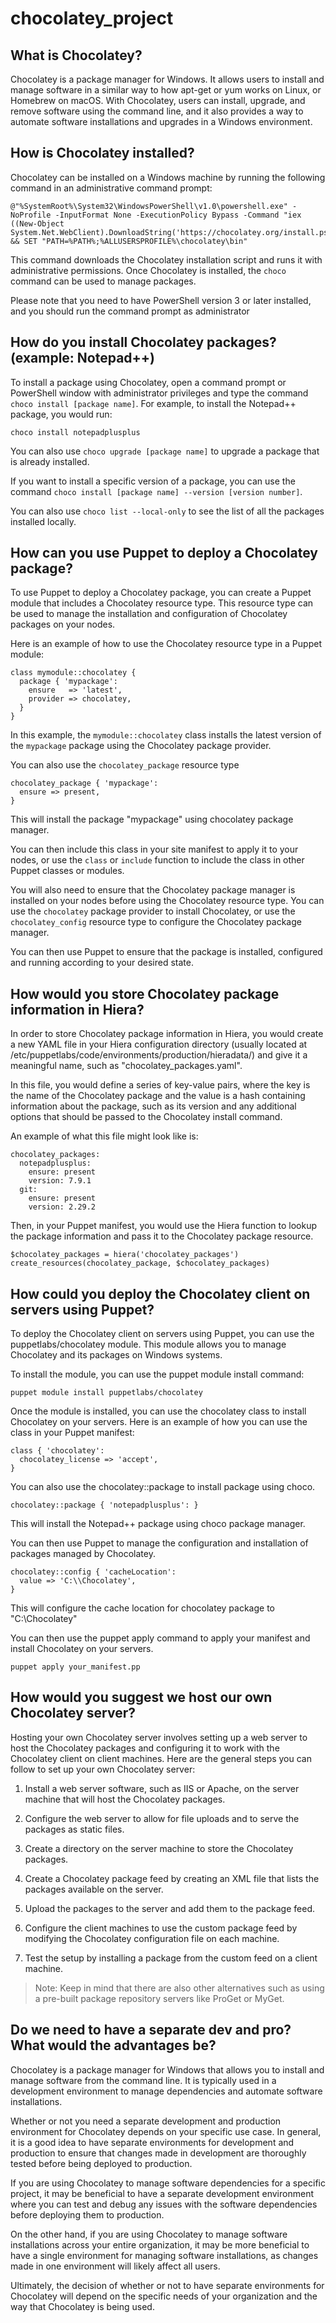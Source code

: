 # chocolatey_project

## What is Chocolatey? ##
Chocolatey is a package manager for Windows. It allows users to install and manage software in a similar way to how apt-get or yum works on Linux, or Homebrew on macOS. With Chocolatey, users can install, upgrade, and remove software using the command line, and it also provides a way to automate software installations and upgrades in a Windows environment.

## How is Chocolatey installed? ##
Chocolatey can be installed on a Windows machine by running the following command in an administrative command prompt:

```
@"%SystemRoot%\System32\WindowsPowerShell\v1.0\powershell.exe" -NoProfile -InputFormat None -ExecutionPolicy Bypass -Command "iex ((New-Object System.Net.WebClient).DownloadString('https://chocolatey.org/install.ps1'))" && SET "PATH=%PATH%;%ALLUSERSPROFILE%\chocolatey\bin"
```

This command downloads the Chocolatey installation script and runs it with administrative permissions. Once Chocolatey is installed, the `choco` command can be used to manage packages.

Please note that you need to have PowerShell version 3 or later installed, and you should run the command prompt as administrator

## How do you install Chocolatey packages? (example: Notepad++) ##

To install a package using Chocolatey, open a command prompt or PowerShell window with administrator privileges and type the command `choco install [package name]`. For example, to install the Notepad++ package, you would run: 
```
choco install notepadplusplus
```


You can also use `choco upgrade [package name]` to upgrade a package that is already installed.

If you want to install a specific version of a package, you can use the command `choco install [package name] --version [version number]`.

You can also use `choco list --local-only` to see the list of all the packages installed locally.

## How can you use Puppet to deploy a Chocolatey package? ##

To use Puppet to deploy a Chocolatey package, you can create a Puppet module that includes a Chocolatey resource type. This resource type can be used to manage the installation and configuration of Chocolatey packages on your nodes.

Here is an example of how to use the Chocolatey resource type in a Puppet module:
```
class mymodule::chocolatey {
  package { 'mypackage':
    ensure   => 'latest',
    provider => chocolatey,
  }
}
```
In this example, the `mymodule::chocolatey` class installs the latest version of the `mypackage` package using the Chocolatey package provider.

You can also use the `chocolatey_package` resource type
```
chocolatey_package { 'mypackage':
  ensure => present,
}
```
This will install the package "mypackage" using chocolatey package manager.

You can then include this class in your site manifest to apply it to your nodes, or use the `class` or `include` function to include the class in other Puppet classes or modules.

You will also need to ensure that the Chocolatey package manager is installed on your nodes before using the Chocolatey resource type. You can use the `chocolatey` package provider to install Chocolatey, or use the `chocolatey_config` resource type to configure the Chocolatey package manager.

You can then use Puppet to ensure that the package is installed, configured and running according to your desired state.

## How would you store Chocolatey package information in Hiera? ##
In order to store Chocolatey package information in Hiera, you would create a new YAML file in your Hiera configuration directory (usually located at /etc/puppetlabs/code/environments/production/hieradata/) and give it a meaningful name, such as "chocolatey_packages.yaml".

In this file, you would define a series of key-value pairs, where the key is the name of the Chocolatey package and the value is a hash containing information about the package, such as its version and any additional options that should be passed to the Chocolatey install command.

An example of what this file might look like is:
```
chocolatey_packages:
  notepadplusplus:
    ensure: present
    version: 7.9.1
  git:
    ensure: present
    version: 2.29.2
```
Then, in your Puppet manifest, you would use the Hiera function to lookup the package information and pass it to the Chocolatey package resource.
```
$chocolatey_packages = hiera('chocolatey_packages')
create_resources(chocolatey_package, $chocolatey_packages)
```

## How could you deploy the Chocolatey client on servers using Puppet? ##
To deploy the Chocolatey client on servers using Puppet, you can use the puppetlabs/chocolatey module. This module allows you to manage Chocolatey and its packages on Windows systems.

To install the module, you can use the puppet module install command:
```
puppet module install puppetlabs/chocolatey
```
Once the module is installed, you can use the chocolatey class to install Chocolatey on your servers. Here is an example of how you can use the class in your Puppet manifest:
```
class { 'chocolatey':
  chocolatey_license => 'accept',
}
```
You can also use the chocolatey::package to install package using choco.
```
chocolatey::package { 'notepadplusplus': }
```
This will install the Notepad++ package using choco package manager.

You can then use Puppet to manage the configuration and installation of packages managed by Chocolatey.
```
chocolatey::config { 'cacheLocation':
  value => 'C:\\Chocolatey',
}
```
This will configure the cache location for chocolatey package to "C:\Chocolatey"

You can then use the puppet apply command to apply your manifest and install Chocolatey on your servers.
```
puppet apply your_manifest.pp
```

## How would you suggest we host our own Chocolatey server? ##
Hosting your own Chocolatey server involves setting up a web server to host the Chocolatey packages and configuring it to work with the Chocolatey client on client machines. Here are the general steps you can follow to set up your own Chocolatey server:

1. Install a web server software, such as IIS or Apache, on the server machine that will host the Chocolatey packages.

2. Configure the web server to allow for file uploads and to serve the packages as static files.

3. Create a directory on the server machine to store the Chocolatey packages.

4. Create a Chocolatey package feed by creating an XML file that lists the packages available on the server.

5. Upload the packages to the server and add them to the package feed.

6. Configure the client machines to use the custom package feed by modifying the Chocolatey configuration file on each machine.

7. Test the setup by installing a package from the custom feed on a client machine.

>Note: Keep in mind that there are also other alternatives such as using a pre-built package repository servers like ProGet or MyGet.

## Do we need to have a separate dev and pro? What would the advantages be? ##
Chocolatey is a package manager for Windows that allows you to install and manage software from the command line. It is typically used in a development environment to manage dependencies and automate software installations.

Whether or not you need a separate development and production environment for Chocolatey depends on your specific use case. In general, it is a good idea to have separate environments for development and production to ensure that changes made in development are thoroughly tested before being deployed to production.

If you are using Chocolatey to manage software dependencies for a specific project, it may be beneficial to have a separate development environment where you can test and debug any issues with the software dependencies before deploying them to production.

On the other hand, if you are using Chocolatey to manage software installations across your entire organization, it may be more beneficial to have a single environment for managing software installations, as changes made in one environment will likely affect all users.

Ultimately, the decision of whether or not to have separate environments for Chocolatey will depend on the specific needs of your organization and the way that Chocolatey is being used.





